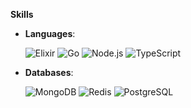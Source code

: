 **Skills**

<p align="center">

- **Languages**:
    
    ![Elixir](https://img.shields.io/badge/Elixir%20-%234B275F.svg?logo=elixir&logoColor=white&style=for-the-badge)
    ![Go](https://img.shields.io/badge/Go%20-%2300ADD8.svg?logo=go&logoColor=white&style=for-the-badge)
    ![Node.js](https://img.shields.io/badge/Node.js%20-%23026E00.svg?logo=nodedotjs&logoColor=white&style=for-the-badge)
    ![TypeScript](https://img.shields.io/badge/TypeScript%20-%233178C6?&logo=typescript&logoColor=white&style=for-the-badge)

- **Databases**:

    ![MongoDB](https://img.shields.io/badge/MongoDB%20-%2313AA52.svg?style=for-the-badge&logo=mongodb&logoColor=white)
    ![Redis](https://img.shields.io/badge/Redis%20-%23963029.svg?style=for-the-badge&logo=redis&logoColor=white)
    ![PostgreSQL](https://img.shields.io/badge/PostgreSQL%20-%23336791.svg?style=for-the-badge&logo=postgresql&logoColor=white)
</p>
